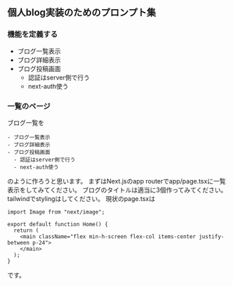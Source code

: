 ## 個人blog実装のためのプロンプト集

### 機能を定義する
- ブログ一覧表示
- ブログ詳細表示
- ブログ投稿画面
  - 認証はserver側で行う
  - next-auth使う

### 一覧のページ
ブログ一覧を
```shell
- ブログ一覧表示
- ブログ詳細表示
- ブログ投稿画面
  - 認証はserver側で行う
  - next-auth使う
```
のように作ろうと思います。
まずはNext.jsのapp routerでapp/page.tsxに一覧表示をしてみてください。
ブログのタイトルは適当に3個作ってみてください。
tailwindでstylingはしてください。
現状のpage.tsxは
```tsx
import Image from "next/image";

export default function Home() {
  return (
    <main className="flex min-h-screen flex-col items-center justify-between p-24">
    </main>
  );
}
```
です。